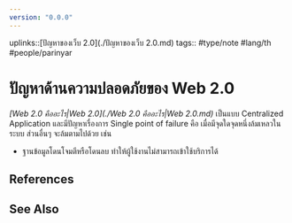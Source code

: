 ```yaml
---
version: "0.0.0"
---
```

uplinks::[ปัญหาของเว็บ 2.0](./ปัญหาของเว็บ 2.0.md)
tags:: #type/note #lang/th #people/parinyar 
# ปัญหาด้านความปลอดภัยของ Web 2.0
*[Web 2.0 คืออะไร|Web 2.0](./Web 2.0 คืออะไร|Web 2.0.md)* เป็นแบบ Centralized Application และมีปัญหาเรื่องการ Single point of failure คือ เมื่อมีจุดใดจุดหนึ่งล้มเหลวในระบบ ส่วนอื่นๆ จะล้มตามไปด้วย เช่น
- ฐานข้อมูลโดนโจมตีหรือโดนลบ ทำให้ผู้ใช้งานไม่สามารถเข้าใช้บริการได้

## References

## See Also
